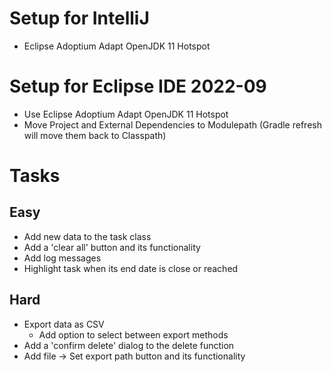 # Setup for IntelliJ
* Eclipse Adoptium Adapt OpenJDK 11 Hotspot

# Setup for Eclipse IDE 2022-09
* Use Eclipse Adoptium Adapt OpenJDK 11 Hotspot
* Move Project and External Dependencies to Modulepath (Gradle refresh will move them back to Classpath)

# Tasks
## Easy
* Add new data to the task class
* Add a 'clear all' button and its functionality
* Add log messages
* Highlight task when its end date is close or reached

## Hard
* Export data as CSV
	* Add option to select between export methods
* Add a 'confirm delete' dialog to the delete function
* Add file -> Set export path button and its functionality

